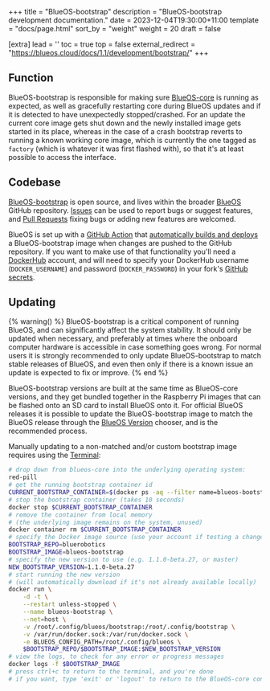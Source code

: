 +++
title = "BlueOS-bootstrap"
description = "BlueOS-bootstrap development documentation."
date = 2023-12-04T19:30:00+11:00
template = "docs/page.html"
sort_by = "weight"
weight = 20
draft = false

[extra]
lead = ''
toc = true
top = false
external_redirect = "https://blueos.cloud/docs/1.1/development/bootstrap/"
+++

## Function

BlueOS-bootstrap is responsible for making sure [BlueOS-core](../core) is running as expected, as well as gracefully restarting core during BlueOS updates and if it is detected to have unexpectedly stopped/crashed. 
For an update the current core image gets shut down and the newly installed image gets started in its place, whereas in the case of a crash bootstrap reverts to running a known working core image, which is currently the one tagged as `factory` (which is whatever it was first flashed with), so that it's at least possible to access the interface.

## Codebase

[BlueOS-bootstrap](https://github.com/bluerobotics/BlueOS/tree/master/bootstrap) is open source, and lives within the broader [BlueOS](https://github.com/bluerobotics/BlueOS) GitHub repository. [Issues](https://github.com/bluerobotics/BlueOS/issues) can be used to report bugs or suggest features, and [Pull Requests](https://github.com/bluerobotics/BlueOS/pulls) fixing bugs or adding new features are welcomed.

BlueOS is set up with a [GitHub Action](https://docs.github.com/en/actions) that [automatically builds and deploys](https://github.com/bluerobotics/BlueOS/blob/master/.github/workflows/test-and-deploy.yml#L90) a BlueOS-bootstrap image when changes are pushed to the GitHub repository.
If you want to make use of that functionality you'll need a [DockerHub](https://hub.docker.com) account, and will need to specify your DockerHub username (`DOCKER_USERNAME`) and password (`DOCKER_PASSWORD`) in your fork's [GitHub secrets](https://docs.github.com/en/actions/security-guides/encrypted-secrets).

## Updating

{% warning() %}
BlueOS-bootstrap is a critical component of running BlueOS, and can significantly affect the system stability. It should only be updated when necessary, and preferably at times where the onboard computer hardware is accessible in case something goes wrong. For normal users it is strongly recommended to only update BlueOS-bootstrap to match stable releases of BlueOS, and even then only if there is a known issue an update is expected to fix or improve.
{% end %}

BlueOS-bootstrap versions are built at the same time as BlueOS-core versions, and they get bundled together in the Raspberry Pi images that can be flashed onto an SD card to install BlueOS onto it. For official BlueOS releases it is possible to update the BlueOS-bootstrap image to match the BlueOS release through the [BlueOS Version](../../advanced-usage#blueos-version) chooser, and is the recommended process.

Manually updating to a non-matched and/or custom bootstrap image requires using the [Terminal](../../advanced-usage#terminal):

```sh
# drop down from blueos-core into the underlying operating system:
red-pill
# get the running bootstrap container id
CURRENT_BOOTSTRAP_CONTAINER=$(docker ps -aq --filter name=blueos-bootstrap)
# stop the bootstrap container (takes 10 seconds)
docker stop $CURRENT_BOOTSTRAP_CONTAINER
# remove the container from local memory
# (the underlying image remains on the system, unused)
docker container rm $CURRENT_BOOTSTRAP_CONTAINER
# specify the Docker image source (use your account if testing a change)
BOOTSTRAP_REPO=bluerobotics
BOOTSTRAP_IMAGE=blueos-bootstrap
# specify the new version to use (e.g. 1.1.0-beta.27, or master)
NEW_BOOTSTRAP_VERSION=1.1.0-beta.27
# start running the new version
# (will automatically download if it's not already available locally)
docker run \
    -d -t \
    --restart unless-stopped \
    --name blueos-bootstrap \
    --net=host \
    -v /root/.config/blueos/bootstrap:/root/.config/bootstrap \
    -v /var/run/docker.sock:/var/run/docker.sock \
    -e BLUEOS_CONFIG_PATH=/root/.config/blueos \
    $BOOTSTRAP_REPO/$BOOTSTRAP_IMAGE:$NEW_BOOTSTRAP_VERSION
# view the logs, to check for any error or progress messages
docker logs -f $BOOTSTRAP_IMAGE
# press ctrl+c to return to the terminal, and you're done
# if you want, type 'exit' or 'logout' to return to the BlueOS-core container
```
